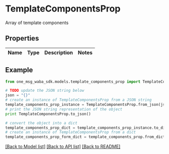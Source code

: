 # TemplateComponentsProp

Array of template components

## Properties
Name | Type | Description | Notes
------------ | ------------- | ------------- | -------------

## Example

```python
from one_msg_waba_sdk.models.template_components_prop import TemplateComponentsProp

# TODO update the JSON string below
json = "{}"
# create an instance of TemplateComponentsProp from a JSON string
template_components_prop_instance = TemplateComponentsProp.from_json(json)
# print the JSON string representation of the object
print TemplateComponentsProp.to_json()

# convert the object into a dict
template_components_prop_dict = template_components_prop_instance.to_dict()
# create an instance of TemplateComponentsProp from a dict
template_components_prop_form_dict = template_components_prop.from_dict(template_components_prop_dict)
```
[[Back to Model list]](../README.md#documentation-for-models) [[Back to API list]](../README.md#documentation-for-api-endpoints) [[Back to README]](../README.md)


